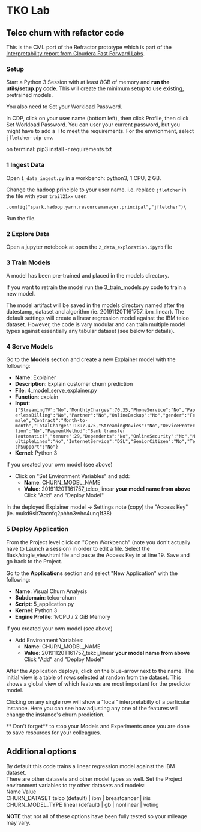 # TKO Lab
## Telco churn with refactor code
This is the CML port of the Refractor prototype which is part of the [Interpretability
report from Cloudera Fast Forward Labs](https://clients.fastforwardlabs.com/ff06/report).

### Setup
Start a Python 3 Session with at least 8GB of memory and __run the utils/setup.py code__.  This will create the minimum setup to use existing, pretrained models.

You also need to Set your Workload Password.

In CDP, click on your user name (bottom left), then click Profile, then click Set Workload Password.
You can user your current password, but you might have to add a `!` to meet the requirements.
For the envrionment, select `jfletcher-cdp-env`.

on terminal: pip3 install -r requirements.txt 

### 1 Ingest Data
Open `1_data_ingest.py` in a workbench: python3, 1 CPU, 2 GB.

Change the hadoop principle to your user name. i.e. replace `jfletcher` in the file with your `trail21xx` user.

`.config("spark.hadoop.yarn.resourcemanager.principal","jfletcher")\`

Run the file. 


### 2 Explore Data
Open a jupyter notebook at open the `2_data_exploration.ipynb` file

### 3 Train Models
A model has been pre-trained and placed in the models directory.  

If you want to retrain the model run the 3_train_models.py code to train a new model.  

The model artifact will be saved in the models directory named after the datestamp, dataset and algorithm (ie. 20191120T161757_ibm_linear). The default settings will create a linear regression model against the IBM telco dataset. However, the code is vary modular and can train multiple model types against essentially any tabular dataset (see below for details).  


### 4 Serve Models
Go to the **Models** section and create a new Explainer model with the following:

* **Name**: Explainer
* **Description**: Explain customer churn prediction
* **File**: 4_model_serve_explainer.py
* **Function**: explain
* **Input**: `{"StreamingTV":"No","MonthlyCharges":70.35,"PhoneService":"No","PaperlessBilling":"No","Partner":"No","OnlineBackup":"No","gender":"Female","Contract":"Month-to-month","TotalCharges":1397.475,"StreamingMovies":"No","DeviceProtection":"No","PaymentMethod":"Bank transfer (automatic)","tenure":29,"Dependents":"No","OnlineSecurity":"No","MultipleLines":"No","InternetService":"DSL","SeniorCitizen":"No","TechSupport":"No"}`
* **Kernel**: Python 3

If you created your own model (see above)
* Click on "Set Environment Variables" and add:
  * **Name**: CHURN_MODEL_NAME
  * **Value**: 20191120T161757_telco_linear  **your model name from above**
  Click "Add" and "Deploy Model"

In the deployed Explainer model -> Settings note (copy) the "Access Key" (ie. mukd9sit7tacnfq2phhn3whc4unq1f38)


### 5 Deploy Application

From the Project level click on "Open Workbench" (note you don't actually have to Launch a session) in order to edit a file.
Select the flask/single_view.html file and paste the Access Key in at line 19. 
Save and go back to the Project.  

Go to the **Applications** section and select "New Application" with the following:
* **Name**: Visual Churn Analysis
* **Subdomain**: telco-churn
* **Script**: 5_application.py
* **Kernel**: Python 3
* **Engine Profile**: 1vCPU / 2 GiB Memory  

If you created your own model (see above)
* Add Environment Variables:  
  * **Name**: CHURN_MODEL_NAME  
  * **Value**: 20191120T161757_tekci_linear  **your model name from above**  
  Click "Add" and "Deploy Model"  

After the Application deploys, click on the blue-arrow next to the name.  The initial view is a table of rows selected at  random from the dataset.  This shows a global view of which features are most important for the predictor model.  

Clicking on any single row will show a "local" interpretabilty of a particular instance.  Here you 
can see how adjusting any one of the features will change the instance's churn prediction.  


** Don't forget** to stop your Models and Experiments once you are done to save resources for your colleagues.  


## Additional options
By default this code trains a linear regression model against the IBM dataset.  
There are other datasets and other model types as well.  Set the Project environment variables to try other datasets and models:  
Name              Value  
CHURN_DATASET     telco (default) | ibm | breastcancer | iris  
CHURN_MODEL_TYPE  linear (default) | gb | nonlinear | voting  


**NOTE** that not all of these options have been fully tested so your mileage may vary.
